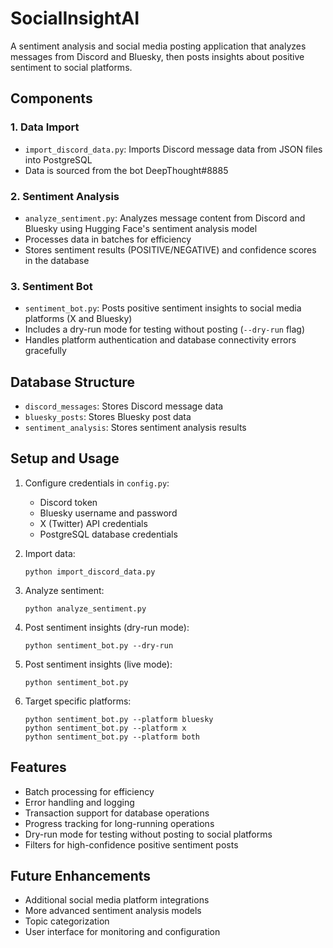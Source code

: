 # SocialInsightAI

A sentiment analysis and social media posting application that analyzes messages from Discord and Bluesky, then posts insights about positive sentiment to social platforms.

## Components

### 1. Data Import
- `import_discord_data.py`: Imports Discord message data from JSON files into PostgreSQL
- Data is sourced from the bot DeepThought#8885

### 2. Sentiment Analysis
- `analyze_sentiment.py`: Analyzes message content from Discord and Bluesky using Hugging Face's sentiment analysis model
- Processes data in batches for efficiency
- Stores sentiment results (POSITIVE/NEGATIVE) and confidence scores in the database

### 3. Sentiment Bot
- `sentiment_bot.py`: Posts positive sentiment insights to social media platforms (X and Bluesky)
- Includes a dry-run mode for testing without posting (`--dry-run` flag)
- Handles platform authentication and database connectivity errors gracefully

## Database Structure

- `discord_messages`: Stores Discord message data
- `bluesky_posts`: Stores Bluesky post data
- `sentiment_analysis`: Stores sentiment analysis results

## Setup and Usage

1. Configure credentials in `config.py`:
   - Discord token
   - Bluesky username and password
   - X (Twitter) API credentials
   - PostgreSQL database credentials

2. Import data:
   ```
   python import_discord_data.py
   ```

3. Analyze sentiment:
   ```
   python analyze_sentiment.py
   ```

4. Post sentiment insights (dry-run mode):
   ```
   python sentiment_bot.py --dry-run
   ```

5. Post sentiment insights (live mode):
   ```
   python sentiment_bot.py
   ```

6. Target specific platforms:
   ```
   python sentiment_bot.py --platform bluesky
   python sentiment_bot.py --platform x
   python sentiment_bot.py --platform both
   ```

## Features

- Batch processing for efficiency
- Error handling and logging
- Transaction support for database operations
- Progress tracking for long-running operations
- Dry-run mode for testing without posting to social platforms
- Filters for high-confidence positive sentiment posts

## Future Enhancements

- Additional social media platform integrations
- More advanced sentiment analysis models
- Topic categorization
- User interface for monitoring and configuration
